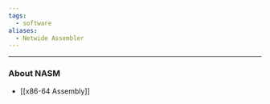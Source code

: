```yaml
---
tags:
  - software
aliases:
  - Netwide Assembler
---
```

---

### About NASM

- [[x86-64 Assembly]]